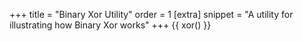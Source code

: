 +++
title = "Binary Xor Utility"
order = 1
[extra]
snippet = "A utility for illustrating how Binary Xor works"
+++
{{ xor() }}